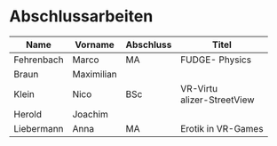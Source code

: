 # Abschlussarbeiten

| Name       | Vorname    | Abschluss | Titel                         |
|------------|------------|-----------|-------------------------------|
| Fehrenbach | Marco      | MA        | FUDGE- Physics                |
| Braun      | Maximilian |           |                               |
| Klein      | Nico       | BSc       | VR-Virtu<br>alizer-StreetView<br> |
| Herold     | Joachim    |           |                               |
| Liebermann | Anna       | MA        | Erotik in VR-Games            |